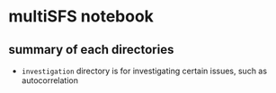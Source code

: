 # multiSFS notebook

## summary of each directories
* `investigation` directory is for investigating certain issues, such as autocorrelation

